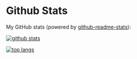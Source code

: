 # Github Stats

My GitHub stats (powered by [github-readme-stats](https://github.com/anuraghazra/github-readme-stats)):

[![github stats](https://github-readme-stats.vercel.app/api/top-langs/?username=Martial4034&layout=compact&hide_border=true)](https://zxh.me)

[![top langs](https://github-readme-stats.vercel.app/api/top-langs/?username=Renovamen&layout=compact&hide_border=true)](https://zxh.me)
